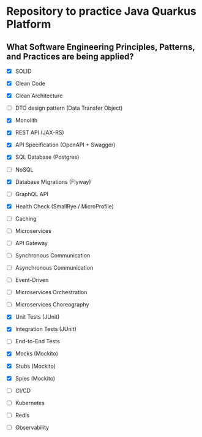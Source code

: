 # Repository to practice Java Quarkus Platform
## What Software Engineering Principles, Patterns, and Practices are being applied?
- [x] SOLID
- [x] Clean Code
- [x] Clean Architecture
- [ ] DTO design pattern (Data Transfer Object)

- [x] Monolith
- [x] REST API (JAX-RS)
- [x] API Specification (OpenAPI + Swagger)
- [x] SQL Database (Postgres)
- [ ] NoSQL
- [x] Database Migrations (Flyway)
- [ ] GraphQL API
- [x] Health Check (SmallRye / MicroProfile)
- [ ] Caching
- [ ] Microservices
- [ ] API Gateway
- [ ] Synchronous Communication
- [ ] Asynchronous Communication
- [ ] Event-Driven
- [ ] Microservices Orchestration
- [ ] Microservices Choreography

- [x] Unit Tests (JUnit)
- [x] Integration Tests (JUnit)
- [ ] End-to-End Tests
- [x] Mocks (Mockito)
- [x] Stubs (Mockito)
- [x] Spies (Mockito)

- [ ] CI/CD
- [ ] Kubernetes
- [ ] Redis
- [ ] Observability